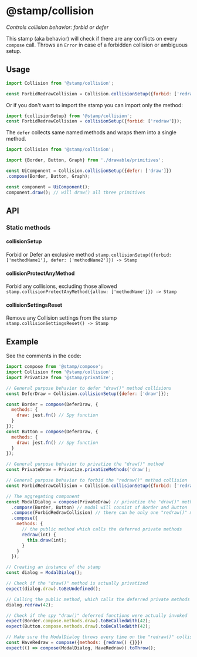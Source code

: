 # @stamp/collision

_Controls collision behavior: forbid or defer_

This stamp (aka behavior) will check if there are any conflicts on every `compose` call.
Throws an `Error` in case of a forbidden collision or ambiguous setup.

## Usage

```js
import Collision from '@stamp/collision';

const ForbidRedrawCollision = Collision.collisionSetup({forbid: ['redraw']});
```

Or if you don't want to import the stamp you can import only the method:
```js
import {collisionSetup} from '@stamp/collision';
const ForbidRedrawCollision = collisionSetup({forbid: ['redraw']});
```

The `defer` collects same named methods and wraps them into a single method.
```js
import Collision from '@stamp/collision';

import {Border, Button, Graph} from './drawable/primitives';

const UiComponent = Collision.collisionSetup({defer: ['draw']})
.compose(Border, Button, Graph);

const component = UiComponent();
component.draw(); // will draw() all three primitives
```

## API

### Static methods

#### collisionSetup
Forbid or Defer an exclusive method
`stamp.collisionSetup({forbid: ['methodName1'], defer: ['methodName2']}) -> Stamp`

#### collisionProtectAnyMethod
Forbid any collisions, excluding those allowed
`stamp.collisionProtectAnyMethod({allow: ['methodName']}) -> Stamp`

#### collisionSettingsReset
Remove any Collision settings from the stamp
`stamp.collisionSettingsReset() -> Stamp`

## Example

See the comments in the code:
```js
import compose from '@stamp/compose';
import Collision from '@stamp/collision';
import Privatize from '@stamp/privatize';

// General purpose behavior to defer "draw()" method collisions
const DeferDraw = Collision.collisionSetup({defer: ['draw']});

const Border = compose(DeferDraw, {
  methods: {
    draw: jest.fn() // Spy function
  }
});
const Button = compose(DeferDraw, {
  methods: {
    draw: jest.fn() // Spy function
  }
});

// General purpose behavior to privatize the "draw()" method
const PrivateDraw = Privatize.privatizeMethods('draw');

// General purpose behavior to forbid the "redraw()" method collision
const ForbidRedrawCollision = Collision.collisionSetup({forbid: ['redraw']});

// The aggregating component
const ModalDialog = compose(PrivateDraw) // privatize the "draw()" method
  .compose(Border, Button) // modal will consist of Border and Button
  .compose(ForbidRedrawCollision) // there can be only one "redraw()" method
  .compose({
    methods: {
      // the public method which calls the deferred private methods
      redraw(int) {
        this.draw(int);
      }
    }
  });

// Creating an instance of the stamp
const dialog = ModalDialog();

// Check if the "draw()" method is actually privatized
expect(dialog.draw).toBeUndefined();

// Calling the public method, which calls the deferred private methods
dialog.redraw(42);

// Check if the spy "draw()" deferred functions were actually invoked
expect(Border.compose.methods.draw).toBeCalledWith(42);
expect(Button.compose.methods.draw).toBeCalledWith(42);

// Make sure the ModalDialog throws every time on the "redraw()" collisions
const HaveRedraw = compose({methods: {redraw() {}}})
expect(() => compose(ModalDialog, HaveRedraw)).toThrow();
```
